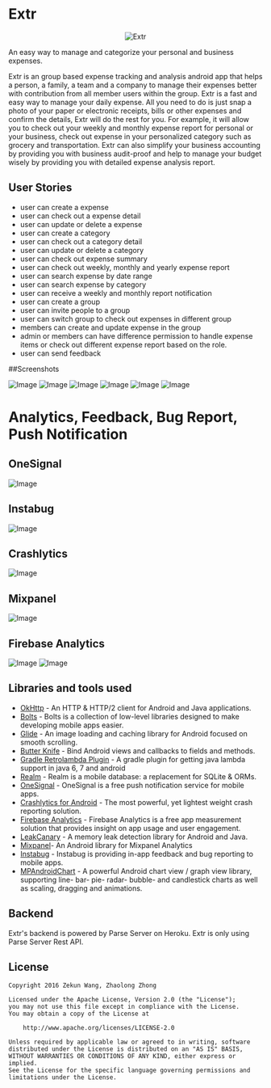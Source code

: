 # Extr

<p align="center">
  <img src="https://github.com/expense-manager/expense-manager/blob/master/logo.png?raw=true" alt="Extr"/>
</p>


An easy way to manage and categorize your personal and business expenses.

Extr is an group based expense tracking and analysis android app that helps a person, a family, a team and a company to manage their expenses better with contribution from all member users within the group. Extr is a fast and easy way to manage your daily expense. All you need to do is just snap a photo of your paper or electronic receipts, bills or other expenses and confirm the details, Extr will do the rest for you. For example, it will allow you to check out your weekly and monthly expense report for personal or your business, check out expense in your personalized category such as grocery and transportation. Extr can also simplify your business accounting by providing you with business audit-proof and help to manage your budget wisely by providing you with detailed expense analysis report.

## User Stories

- user can create a expense
- user can check out a expense detail
- user can update or delete a expense
- user can create a category
- user can check out a category detail
- user can update or delete a category
- user can check out expense summary
- user can check out weekly, monthly and yearly expense report
- user can search expense by date range
- user can search expense by category
- user can receive a weekly and monthly report notification
- user can create a group
- user can invite people to a group
- user can switch group to check out expenses in different group
- members can create and update expense in the group
- admin or members can have difference permission to handle expense items or check out different expense report based on the role.
- user can send feedback


##Screenshots

![Image](/screenshots/v2/screenshots_1.png)
![Image](/screenshots/v2/screenshots_2.png)
![Image](/screenshots/v2/screenshots_3.png)
![Image](/screenshots/v2/screenshots_4.png)
![Image](/screenshots/v2/screenshots_5.png)
![Image](/screenshots/v2/screenshots_6.png)

# Analytics, Feedback, Bug Report, Push Notification

## OneSignal
![Image](/analytics/one_signal.png)


## Instabug
![Image](/analytics/instabug.png)


## Crashlytics
![Image](/analytics/crashlytics.png)


## Mixpanel
![Image](/analytics/mixpanel.png)

## Firebase Analytics
![Image](/analytics/firebase_1.png)
![Image](/analytics/firebase_2.png)


## Libraries and tools used

- [OkHttp](http://square.github.io/okhttp/) - An HTTP & HTTP/2 client for Android and Java applications.
- [Bolts](http://boltsframework.github.io/Bolts-Android/) - Bolts is a collection of low-level libraries designed to make developing mobile apps easier.
- [Glide](https://github.com/bumptech/glide) - An image loading and caching library for Android focused on smooth scrolling.
- [Butter Knife](http://jakewharton.github.io/butterknife/) - Bind Android views and callbacks to fields and methods.
- [Gradle Retrolambda Plugin](https://github.com/evant/gradle-retrolambda) - A gradle plugin for getting java lambda support in java 6, 7 and android
- [Realm](http://realm.io) - Realm is a mobile database: a replacement for SQLite & ORMs.
- [OneSignal](https://onesignal.com) - OneSignal is a free push notification service for mobile apps.
- [Crashlytics for Android](https://fabric.io/kits/android/crashlytics) - The most powerful, yet lightest weight crash reporting solution.
- [Firebase Analytics](https://firebase.google.com/docs/analytics/) - Firebase Analytics is a free app measurement solution that provides insight on app usage and user engagement.
- [LeakCanary](https://github.com/square/leakcanary) - A memory leak detection library for Android and Java.
- [Mixpanel](http://mixpanel.com/android-analytics/)- An Android library for Mixpanel Analytics
- [Instabug](https://instabug.com/) - Instabug is providing in-app feedback and bug reporting to mobile apps.
- [MPAndroidChart](https://github.com/PhilJay/MPAndroidChart) - A powerful Android chart view / graph view library, supporting line- bar- pie- radar- bubble- and candlestick charts as well as scaling, dragging and animations.

## Backend
Extr's backend is powered by Parse Server on Heroku‎. Extr is only using Parse Server Rest API.


## License

    Copyright 2016 Zekun Wang, Zhaolong Zhong

    Licensed under the Apache License, Version 2.0 (the "License");
    you may not use this file except in compliance with the License.
    You may obtain a copy of the License at

        http://www.apache.org/licenses/LICENSE-2.0

    Unless required by applicable law or agreed to in writing, software
    distributed under the License is distributed on an "AS IS" BASIS,
    WITHOUT WARRANTIES OR CONDITIONS OF ANY KIND, either express or implied.
    See the License for the specific language governing permissions and
    limitations under the License.
